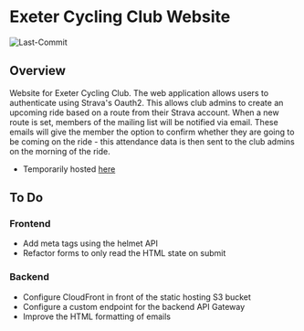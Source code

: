 # Exeter Cycling Club Website

![Last-Commit](https://img.shields.io/github/last-commit/Oliver-Bilbie/exeter-cycling-club)

## Overview

Website for Exeter Cycling Club.
The web application allows users to authenticate using Strava's Oauth2. This allows club admins to create an upcoming ride based on a route from their Strava account. When a new route is set, members of the mailing list will be notified via email. These emails will give the member the option to confirm whether they are going to be coming on the ride - this attendance data is then sent to the club admins on the morning of the ride.

- Temporarily hosted [here](https://kee4pqbtog5vwik77yfyrlapxi0jmobt.lambda-url.eu-west-1.on.aws/)

## To Do
### Frontend
- Add meta tags using the helmet API
- Refactor forms to only read the HTML state on submit

### Backend
- Configure CloudFront in front of the static hosting S3 bucket
- Configure a custom endpoint for the backend API Gateway
- Improve the HTML formatting of emails
